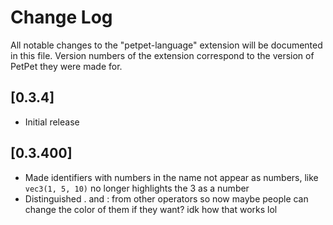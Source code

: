 # Change Log

All notable changes to the "petpet-language" extension will be documented in this file.
Version numbers of the extension correspond to the version of PetPet they were made for.

## [0.3.4]

- Initial release

## [0.3.400]

- Made identifiers with numbers in the name not appear as numbers, like `vec3(1, 5, 10)` no longer highlights the 3 as a number
- Distinguished . and : from other operators so now maybe people can change the color of them if they want? idk how that works lol

